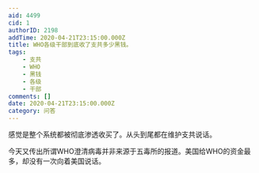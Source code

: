 ```yaml
---
aid: 4499
cid: 1
authorID: 2198
addTime: 2020-04-21T23:15:00.000Z
title: WHO各级干部到底收了支共多少黑钱。
tags:
    - 支共
    - WHO
    - 黑钱
    - 各级
    - 干部
comments: []
date: 2020-04-21T23:15:00.000Z
category: 问答
---
```


感觉是整个系统都被彻底渗透收买了。从头到尾都在维护支共说话。

今天又传出所谓WHO澄清病毒并非来源于五毒所的报道。美国给WHO的资金最多，却没有一次向着美国说话。
